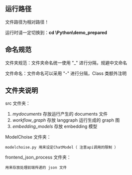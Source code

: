 ## 运行路径

文件路径为相对路径！

运行时请一定切换到：**cd  \Python\demo_prepared**

## 命名规范

文件夹规范：文件夹命名统一使用 "_" 进行分隔，规避中文命名

文件命名：文件命名可以采用 "-" 进行分隔，Class 类额外注明

## 文件夹说明

src 文件夹：

1. *mydocuments* 存放运行产生的 documents 文件
2. *workflow_graph* 存放 langgraph 运行生成的 graph 图
3. *embedding_models* 存放 embedding 模型

ModelChoise 文件夹：

    modelchoise.py 用来设定ChatModel（ 注意api调用的限制 ）

frontend_json_process 文件夹：

    用来存放处理前端传递的 json 文件
